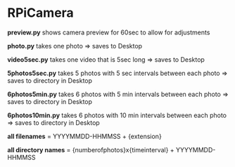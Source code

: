 # RPiCamera

**preview.py**
shows camera preview for 60sec to allow for adjustments

**photo.py**
takes one photo => saves to Desktop

**video5sec.py**
takes one video that is 5sec long => saves to Desktop

**5photos5sec.py**
takes 5 photos with 5 sec intervals between each photo => saves to directory in Desktop

**6photos5min.py**
takes 6 photos with 5 min intervals between each photo => saves to directory in Desktop

**6photos10min.py**
takes 6 photos with 10 min intervals between each photo => saves to directory in Desktop

**all filenames** = YYYYMMDD-HHMMSS + {extension}

**all directory names** = {numberofphotos}x{timeinterval} + YYYYMMDD-HHMMSS